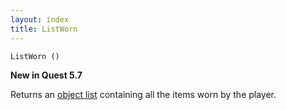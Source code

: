 ```yaml
---
layout: index
title: ListWorn
---
```


    ListWorn ()

**New in Quest 5.7**    

Returns an [object list](../types/objectlist.html) containing all the items worn by the player.